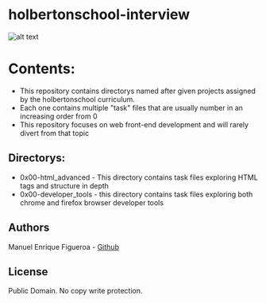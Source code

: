 # holbertonschool-interview
![alt text](https://external-content.duckduckgo.com/iu/?u=https%3A%2F%2Fwww.holbertonschool.com%2Fholberton-logo-simple.png&f=1&nofb=1)

# Contents:
* This repository contains directorys named after given projects assigned by the holbertonschool curriculum.
* Each one contains multiple "task" files that are usually number in an increasing order from 0
* This repository focuses on web front-end development and will rarely divert from that topic

## Directorys:
* 0x00-html_advanced - This directory contains task files exploring HTML tags and structure in depth
* 0x00-developer_tools - this directory contains task files exploring both chrome and firefox browser developer tools

## Authors
Manuel Enrique Figueroa - [Github](https://github.com/FicusCarica308)

## License
Public Domain. No copy write protection.
